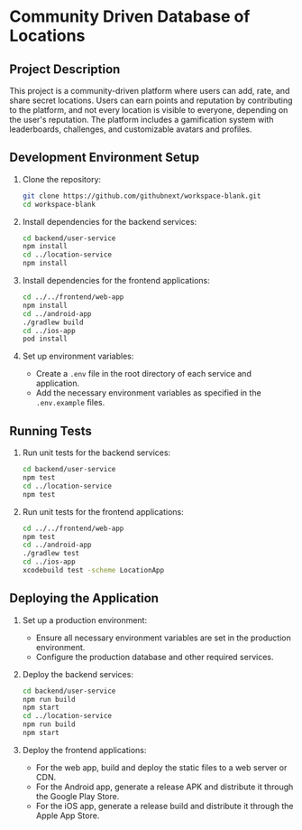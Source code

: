 # Community Driven Database of Locations

## Project Description

This project is a community-driven platform where users can add, rate, and share secret locations. Users can earn points and reputation by contributing to the platform, and not every location is visible to everyone, depending on the user's reputation. The platform includes a gamification system with leaderboards, challenges, and customizable avatars and profiles.

## Development Environment Setup

1. Clone the repository:
   ```bash
   git clone https://github.com/githubnext/workspace-blank.git
   cd workspace-blank
   ```

2. Install dependencies for the backend services:
   ```bash
   cd backend/user-service
   npm install
   cd ../location-service
   npm install
   ```

3. Install dependencies for the frontend applications:
   ```bash
   cd ../../frontend/web-app
   npm install
   cd ../android-app
   ./gradlew build
   cd ../ios-app
   pod install
   ```

4. Set up environment variables:
   - Create a `.env` file in the root directory of each service and application.
   - Add the necessary environment variables as specified in the `.env.example` files.

## Running Tests

1. Run unit tests for the backend services:
   ```bash
   cd backend/user-service
   npm test
   cd ../location-service
   npm test
   ```

2. Run unit tests for the frontend applications:
   ```bash
   cd ../../frontend/web-app
   npm test
   cd ../android-app
   ./gradlew test
   cd ../ios-app
   xcodebuild test -scheme LocationApp
   ```

## Deploying the Application

1. Set up a production environment:
   - Ensure all necessary environment variables are set in the production environment.
   - Configure the production database and other required services.

2. Deploy the backend services:
   ```bash
   cd backend/user-service
   npm run build
   npm start
   cd ../location-service
   npm run build
   npm start
   ```

3. Deploy the frontend applications:
   - For the web app, build and deploy the static files to a web server or CDN.
   - For the Android app, generate a release APK and distribute it through the Google Play Store.
   - For the iOS app, generate a release build and distribute it through the Apple App Store.
